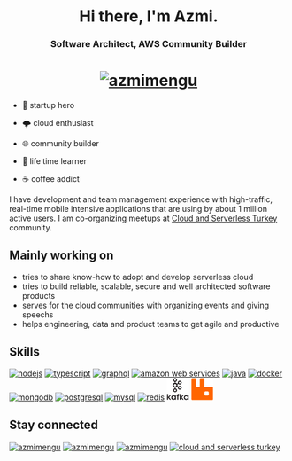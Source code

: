 <h1 align="center">Hi there, I'm Azmi.</h1>

<h3 align="center">Software Architect, AWS Community Builder</h3>
<h1 align="center">
    <a href="https://twitter.com/azmimengu" target="_blank"> 
    <img src= "https://img.shields.io/twitter/follow/azmimengu?logo=twitter&style=for-the-badge" alt="azmimengu" height=20> </img>
    </a>
</h1>

- 🦄 startup hero

- 🌩️ cloud enthusiast

- 🌐 community builder

- 📖 life time learner

- ☕ coffee addict

<p align="left">
I have development and team management experience with high-traffic, real-time mobile intensive applications that are using by about 1 million active users. I am co-organizing meetups at <a href="https://kommunity.com/cloud-and-serverless-turkey" target="_blank">Cloud and Serverless Turkey</a> community.
</p>

## Mainly working on
- tries to share know-how to adopt and develop serverless cloud
- tries to build reliable, scalable, secure and well architected software products
- serves for the cloud communities with organizing events and giving speechs
- helps engineering, data and product teams to get agile and productive

## Skills

<p align="left">
<a href="https://nodejs.org" target="_blank"> <img src="https://devicons.github.io/devicon/devicon.git/icons/nodejs/nodejs-original-wordmark.svg" alt="nodejs" width=40 height=40/></a>
<a href="https://www.typescriptlang.org" target="_blank"> <img src="https://devicons.github.io/devicon/devicon.git/icons/typescript/typescript-original.svg" width="40" height="40" alt="typescript"/></a>
<a href="https://graphql.org" target="_blank"> <img src="https://graphql.org/img/logo.svg" alt="graphql" width=40 height=40/></a>
<a href="https://aws.amazon.com" target="_blank"> <img src="https://devicon.dev/devicon.git/icons/amazonwebservices/amazonwebservices-original-wordmark.svg" width=40 height=40 alt="amazon web services"/></a>
<a href="https://www.java.com" target="_blank"> <img src="https://devicon.dev/devicon.git/icons/java/java-original-wordmark.svg" width=40 height=40 alt="java"/></a>
<a href="https://www.docker.com" target="_blank"> <img src="https://devicon.dev/devicon.git/icons/docker/docker-original-wordmark.svg" width=40 height=40 alt="docker"/></a>
<a href="https://www.mongodb.com" target="_blank"> <img src="https://devicon.dev/devicon.git/icons/mongodb/mongodb-original-wordmark.svg" width=40 height=40 alt="mongodb"/></a>
<a href="https://www.postgresql.org" target="_blank"> <img src="https://devicon.dev/devicon.git/icons/postgresql/postgresql-original-wordmark.svg" width=40 height=40 alt="postgresql"/></a>
<a href="https://www.mysql.com" target="_blank"> <img src="https://devicon.dev/devicon.git/icons/mysql/mysql-original-wordmark.svg" width=40 height=40 alt="mysql"/></a>
<a href="https://redis.io" target="_blank"> <img src="https://devicon.dev/devicon.git/icons/redis/redis-original-wordmark.svg" width=40 height=40 alt="redis"/></a>
<a href="https://www.docker.com" target="_blank"> <img src="icons/apache-kafka-icon.svg" width=40 height=40 alt="kafka"/></a>
<a href="https://www.rabbitmq.com" target="_blank"> <img src="icons/rabbitmq-icon.svg" width=40 height=40 alt="rabbitmq"/></a>
</p>


## Stay connected
<p align="left">
<a href="https://twitter.com/azmimengu" target="_blank"><img align="center" src="https://cdn.jsdelivr.net/npm/simple-icons@3.0.1/icons/twitter.svg" alt="azmimengu" height="30" width="40" /></a>
<a href="https://www.linkedin.com/in/azmi-mengu" target="_blank"><img align="center" src="https://cdn.jsdelivr.net/npm/simple-icons@3.0.1/icons/linkedin.svg" alt="azmimengu" height="30" width="40" /></a>
<a href="https://azmimengu.medium.com" target="_blank"><img align="center" src="https://cdn.jsdelivr.net/npm/simple-icons@3.0.1/icons/medium.svg" alt="azmimengu" height="30" width="40" /></a>
<a href="https://www.youtube.com/channel/UC3rZqVuyHJ_3-TDWKOYd-Vw" target="_blank"><img align="center" src="https://cdn.jsdelivr.net/npm/simple-icons@3.0.1/icons/youtube.svg" alt="cloud and serverless turkey" height="30" width="40" /></a>
</p>


